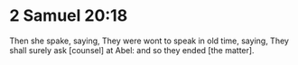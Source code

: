 # 2 Samuel 20:18

Then she spake, saying, They were wont to speak in old time, saying, They shall surely ask [counsel] at Abel: and so they ended [the matter].